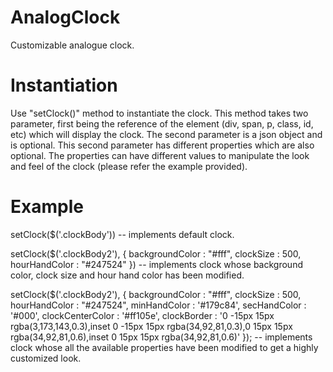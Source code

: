 # AnalogClock
Customizable analogue clock.

# Instantiation
Use "setClock()" method to instantiate the clock. This method takes two parameter, first being the reference of the element (div, span, p, class, id, etc) which will display the clock. The second parameter is a json object and is optional. This second parameter has different properties which are also optional. The properties can have different values to manipulate the look and feel of the clock (please refer the example provided).

# Example
setClock($('.clockBody')) -- implements default clock.

setClock($('.clockBody2'),
        {
            backgroundColor : "#fff",
            clockSize : 500,
            hourHandColor : "#247524"
        })
-- implements clock whose background color, clock size and hour hand color has been modified.

setClock($('.clockBody2'),
        {
            backgroundColor : "#fff",
            clockSize : 500,
            hourHandColor : "#247524",
            minHandColor : '#179c84',
            secHandColor : '#000',
            clockCenterColor : '#ff105e',
            clockBorder : '0 -15px 15px rgba(3,173,143,0.3),inset 0 -15px 15px rgba(34,92,81,0.3),0 15px 15px rgba(34,92,81,0.6),inset 0 15px 15px rgba(34,92,81,0.6)'
        });
-- implements clock whose all the available properties have been modified to get a highly customized look.
